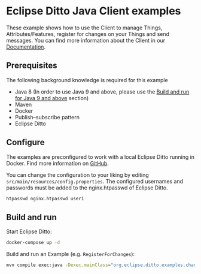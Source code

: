 # Eclipse Ditto Java Client examples

These example shows how to use the Client to manage Things, Attributes/Features, register for changes on your
 Things and send messages.
You can find more information about the Client in our [Documentation](https://www.eclipse.dev/ditto/client-sdk-java.html).

## Prerequisites

The following background knowledge is required for this example
- Java 8 (In order to use Java 9 and above, please use the [Build and run for Java 9 and above](#Build-and-run-for-Java-9-and-above) section)
- Maven
- Docker
- Publish–subscribe pattern
- Eclipse Ditto


## Configure

The examples are preconfigured to work with a local Eclipse Ditto running in Docker. Find more information on
 [GitHub](https://github.com/eclipse/ditto/tree/master/deployment/docker).

You can change the configuration to your liking by editing `src/main/resources/config.properties`.
The configured usernames and passwords must be added to the nginx.htpasswd of Eclipse Ditto.
```bash
htpasswd nginx.htpasswd user1
```

## Build and run

Start Eclipse Ditto:
```bash
docker-compose up -d
```

Build and run an Example (e.g. `RegisterForChanges`):
```bash
mvn compile exec:java -Dexec.mainClass="org.eclipse.ditto.examples.changes.RegisterForChanges"
```

